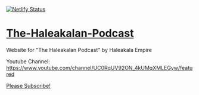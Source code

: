 [![Netlify Status](https://api.netlify.com/api/v1/badges/b32dac90-12bd-4a6d-ac9c-bd70d0039be7/deploy-status)](https://app.netlify.com/sites/thehaleakalan/deploys)

# [The-Haleakalan-Podcast](http://thehaleakalan.tech)
Website for "The Haleakalan Podcast" by Haleakala Empire

Youtube Channel: https://www.youtube.com/channel/UC0RqUV92ON_4kUMqXMLEGyw/featured

[Please Subscribe!](https://www.youtube.com/channel/UC0RqUV92ON_4kUMqXMLEGyw?sub_confirmation=1)
